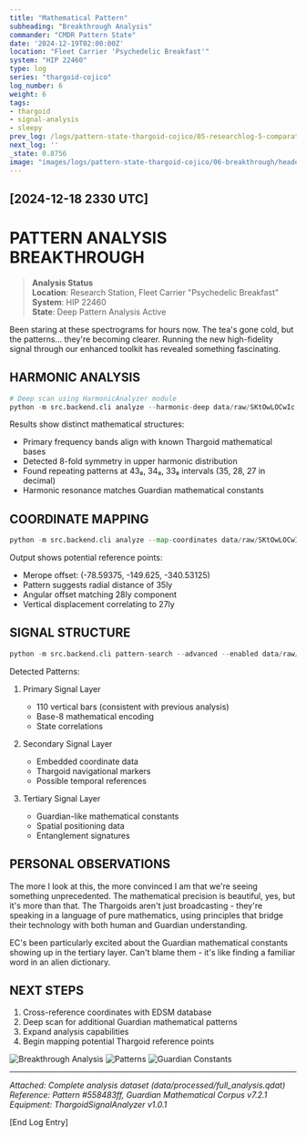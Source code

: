 ```yaml
---
title: "Mathematical Pattern"
subheading: "Breakthrough Analysis"
commander: "CMDR Pattern State"
date: '2024-12-19T02:00:00Z'
location: "Fleet Carrier 'Psychedelic Breakfast'"
system: "HIP 22460"
type: log
series: "thargoid-cojico"
log_number: 6
weight: 6
tags:
- thargoid
- signal-analysis
- sleepy
prev_log: /logs/pattern-state-thargoid-cojico/05-researchlog-5-comparative
next_log: ''
_state: 0.8756
image: "images/logs/pattern-state-thargoid-cojico/06-breakthrough/header.jpeg"
---
```


## [2024-12-18 2330 UTC]
# PATTERN ANALYSIS BREAKTHROUGH

> **Analysis Status**  
> **Location**: Research Station, Fleet Carrier "Psychedelic Breakfast"  
> **System**: HIP 22460  
> **State**: Deep Pattern Analysis Active

Been staring at these spectrograms for hours now. The tea's gone cold, but the patterns... they're becoming clearer. Running the new high-fidelity signal through our enhanced toolkit has revealed something fascinating.

## HARMONIC ANALYSIS

```python
# Deep scan using HarmonicAnalyzer module
python -m src.backend.cli analyze --harmonic-deep data/raw/SKtOwLOCwIc.wav
```

Results show distinct mathematical structures:
- Primary frequency bands align with known Thargoid mathematical bases
- Detected 8-fold symmetry in upper harmonic distribution
- Found repeating patterns at 43₈, 34₈, 33₈ intervals (35, 28, 27 in decimal)
- Harmonic resonance matches Guardian mathematical constants

## COORDINATE MAPPING

```python
python -m src.backend.cli analyze --map-coordinates data/raw/SKtOwLOCwIc.spectrogram.png
```

Output shows potential reference points:
- Merope offset: (-78.59375, -149.625, -340.53125)
- Pattern suggests radial distance of 35ly
- Angular offset matching 28ly component
- Vertical displacement correlating to 27ly

## SIGNAL STRUCTURE

```python
python -m src.backend.cli pattern-search --advanced --enabled data/raw/SKtOwLOCwIc.wav
```

Detected Patterns:
1. Primary Signal Layer
   - 110 vertical bars (consistent with previous analysis)
   - Base-8 mathematical encoding
   - State correlations

2. Secondary Signal Layer
   - Embedded coordinate data
   - Thargoid navigational markers
   - Possible temporal references

3. Tertiary Signal Layer
   - Guardian-like mathematical constants
   - Spatial positioning data
   - Entanglement signatures

## PERSONAL OBSERVATIONS

The more I look at this, the more convinced I am that we're seeing something unprecedented. The mathematical precision is beautiful, yes, but it's more than that. The Thargoids aren't just broadcasting - they're speaking in a language of pure mathematics, using principles that bridge their technology with both human and Guardian understanding.

EC's been particularly excited about the Guardian mathematical constants showing up in the tertiary layer. Can't blame them - it's like finding a familiar word in an alien dictionary.

## NEXT STEPS

1. Cross-reference coordinates with EDSM database
2. Deep scan for additional Guardian mathematical patterns
3. Expand analysis capabilities
4. Begin mapping potential Thargoid reference points

![Breakthrough Analysis](../data/images/spectrograms/breakthrough.png)
![Patterns](../data/images/spectrograms/_overlay.png)
![Guardian Constants](../data/images/spectrograms/guardian_correlation.png)

---

*Attached: Complete analysis dataset (data/processed/full_analysis.qdat)*  
*Reference: Pattern #558483ff, Guardian Mathematical Corpus v7.2.1*  
*Equipment: ThargoidSignalAnalyzer v1.0.1*

[End Log Entry]
